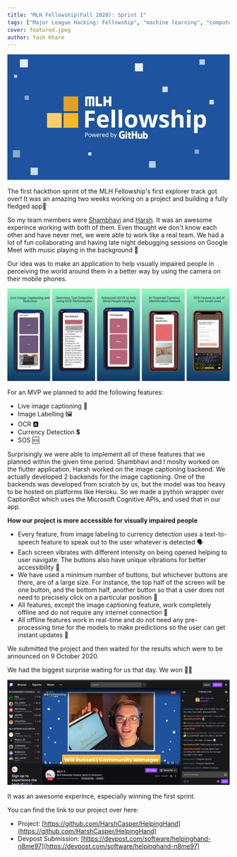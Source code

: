 ```yaml
---
title: "MLH Fellowship(Fall 2020): Sprint 1"
tags: ["Major League Hacking: Fellowship", "machine learning", "computer vision", "flutter"]
cover: featured.jpeg
author: Yash Khare
---
```


<center>

<img src="featured.jpeg" width="720" />

</center>

The first hackthon sprint of the MLH Fellowship's first explorer track got over! It was an amazing two weeks working on a project
and building a fully fledged app📱

So my team members were [Shambhavi](https://github.com/agg-shambhavi) and [Harsh](https://github.com/HarshCasper). It was 
an awesome experince working with both of them. Even thought we don't know each other and have never met, we were able to work 
like a real team. We had a lot of fun collaborating and having late night debugging sessions on Google Meet with music playing
in the background 🎸

Our idea was to make an application to help visually impaired people in perceiving the world around them 
in a better way by using the camera on their mobile phones.

![image](./1.png)

For an MVP we planned to add the following features: 

- Live image captioning 📸
- Image Labelling 🖼
- OCR 🅰
- Currency Detection 💲
- SOS 🆘

Surprisingly we were able to implement all of these features that we planned within the given time period. Shambhavi and I moslty
worked on the flutter application. Harsh worked on the image captioning backend. We actually developed 2 backends for the image
captioning. One of the backends was developed from scratch by us, but the model was too heavy to be hosted on platforms like 
Heroku. So we made a python wrapper over CaptionBot which uses the Microsoft Cognitive APIs, and used that in our app. 

**How our project is more accessible for visually impaired people**

- Every feature, from image labeling to currency detection uses a text-to-speech feature to speak out to the user whatever is detected 🗣️
- Each screen vibrates with different intensity on being opened helping to user navigate. The buttons also have unique vibrations for better accessibility 📳
- We have used a minimum number of buttons, but whichever buttons are there, are of a large size. For instance, the top half
of the screen will be one button, and the bottom half, another button so that a user does not need to precisely click on a 
particular position 🔘
- All features, except the image captioning feature, work completely offline and do not require any internet connection 📶 
- All offline features work in real-time and do not need any pre-processing time for the models to make predictions so the
user can get instant updates 🚗

We submitted the project and then waited for the results which were to be announced on 9 October 2020. 

We had the biggest surprise waiting for us that day. We won 🤯🥳

![winning](./2.png)

It was an awesome experince, especially winning the first sprint. 

You can find the link to our project over here:

- Project: [https://github.com/HarshCasper/HelpingHand](https://github.com/HarshCasper/HelpingHand)
- Devpost Submission: [https://devpost.com/software/helpinghand-n8me97](https://devpost.com/software/helpinghand-n8me97)